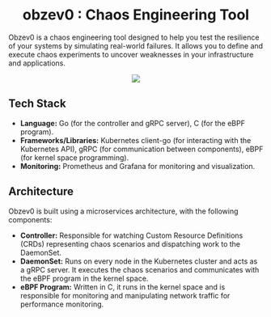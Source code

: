 <h1 align="center">obzev0 : Chaos Engineering Tool</h1>

<p align="center">

Obzev0 is a chaos engineering tool designed to help you test the resilience of your systems by simulating real-world failures. It allows you to define and execute chaos experiments to uncover weaknesses in your infrastructure and applications.
</p>

<p align="center">
  <img src="./assets/tn.jpg" />
</p>

## Tech Stack

- **Language:** Go (for the controller and gRPC server), C (for the eBPF program).
- **Frameworks/Libraries:** Kubernetes client-go (for interacting with the Kubernetes API), gRPC (for communication between components), eBPF (for kernel space programming).
- **Monitoring:** Prometheus and Grafana for monitoring and visualization.
## Architecture

Obzev0 is built using a microservices architecture, with the following components:

- **Controller:** Responsible for watching Custom Resource Definitions (CRDs) representing chaos scenarios and dispatching work to the DaemonSet.
- **DaemonSet:** Runs on every node in the Kubernetes cluster and acts as a gRPC server. It executes the chaos scenarios and communicates with the eBPF program in the kernel space.
- **eBPF Program:** Written in C, it runs in the kernel space and is responsible for monitoring and manipulating network traffic for performance monitoring.
